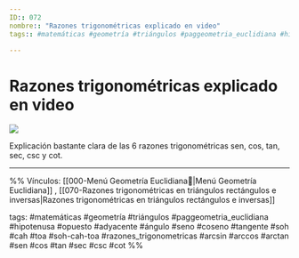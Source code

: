 ```yaml
---
ID:: 072
nombre:: "Razones trigonométricas explicado en video"
tags:: #matemáticas #geometría #triángulos #paggeometria_euclidiana #hipotenusa #opuesto #adyacente #ángulo #seno #coseno #tangente #soh #cah #toa #soh-cah-toa #razones_trigonometricas #arcsin #arccos #arctan #sen #cos #tan #sec #csc #cot 

---
```

# Razones trigonométricas explicado en video

![](https://youtu.be/lGFmBRSr9WQ)

Explicación bastante clara de las 6 razones trigonométricas sen, cos, tan, sec, csc y cot.




___
%%
Vínculos:
[[000-Menú Geometría Euclidiana📃|Menú Geometría Euclidiana]] , [[070-Razones trigonométricas en triángulos rectángulos e inversas|Razones trigonométricas en triángulos rectángulos e inversas]]

tags:
#matemáticas #geometría #triángulos #paggeometria_euclidiana #hipotenusa #opuesto #adyacente #ángulo #seno #coseno #tangente #soh #cah #toa #soh-cah-toa #razones_trigonometricas #arcsin #arccos #arctan #sen #cos #tan #sec #csc #cot 
%%